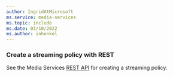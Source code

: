 ```yaml
---
author: IngridAtMicrosoft
ms.service: media-services 
ms.topic: include
ms.date: 03/10/2022
ms.author: inhenkel
---
```


### Create a streaming policy with REST

See the Media Services [REST API](/rest/api/media/streaming-policies/create) for creating a streaming policy.
